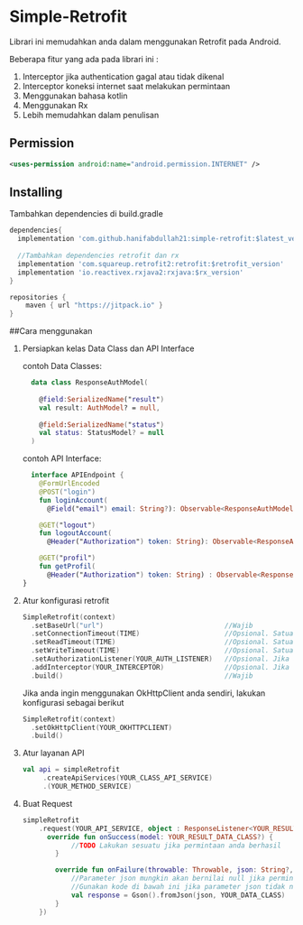 # Simple-Retrofit
Librari ini memudahkan anda dalam menggunakan Retrofit pada Android.

Beberapa fitur yang ada pada librari ini :
  1. Interceptor jika authentication gagal atau tidak dikenal
  2. Interceptor koneksi internet saat melakukan permintaan
  3. Menggunakan bahasa kotlin
  4. Menggunakan Rx
  5. Lebih memudahkan dalam penulisan
  

## Permission
```XML
<uses-permission android:name="android.permission.INTERNET" />
```

## Installing
Tambahkan dependencies di build.gradle

```gradle
dependencies{
  implementation 'com.github.hanifabdullah21:simple-retrofit:$latest_version'
  
  //Tambahkan dependencies retrofit dan rx
  implementation 'com.squareup.retrofit2:retrofit:$retrofit_version'
  implementation 'io.reactivex.rxjava2:rxjava:$rx_version'
}
```

```gradle
repositories {
    maven { url "https://jitpack.io" }
}
```

##Cara menggunakan
1.  Persiapkan kelas Data Class dan API Interface

    contoh Data Classes:
    ```kotlin
      data class ResponseAuthModel(
      
        @field:SerializedName("result")
        val result: AuthModel? = null,
      
        @field:SerializedName("status")
        val status: StatusModel? = null
      )
    ```

    contoh API Interface:
    ```kotlin
      interface APIEndpoint {
        @FormUrlEncoded
        @POST("login")
        fun loginAccount(
          @Field("email") email: String?): Observable<ResponseAuthModel?>

        @GET("logout")
        fun logoutAccount(
          @Header("Authorization") token: String): Observable<ResponseAuthModel?>

        @GET("profil")
        fun getProfil(
          @Header("Authorization") token: String) : Observable<ResponseAuthModel?>
    }
    ```
2. Atur konfigurasi retrofit
    ```kotlin
    SimpleRetrofit(context)
      .setBaseUrl("url")                              //Wajib
      .setConnectionTimeout(TIME)                     //Opsional. Satuannya adalah detik
      .setReadTimeout(TIME)                           //Opsional. Satuannya adalah detik
      .setWriteTimeout(TIME)                          //Opsional. Satuannya adalah detik
      .setAuthorizationListener(YOUR_AUTH_LISTENER)   //Opsional. Jika anda ingin mengkustom authorization listener
      .addInterceptor(YOUR_INTERCEPTOR)               //Opsional. Jika anda ingin menambahkan interceptor lagi
      .build()                                        //Wajib
    ```
    
    Jika anda ingin menggunakan OkHttpClient anda sendiri, lakukan konfigurasi sebagai berikut
    ```kotlin
    SimpleRetrofit(context)
      .setOkHttpClient(YOUR_OKHTTPCLIENT)
      .build()
    ```

3. Atur layanan API
    ```kotlin
    val api = simpleRetrofit
         .createApiServices(YOUR_CLASS_API_SERVICE)
         .(YOUR_METHOD_SERVICE)
    ```
    
4. Buat Request
    ```kotlin
    simpleRetrofit
        .request(YOUR_API_SERVICE, object : ResponseListener<YOUR_RESULT_DATA_CLASS>{
          override fun onSuccess(model: YOUR_RESULT_DATA_CLASS?) {
                //TODO Lakukan sesuatu jika permintaan anda berhasil
            }

            override fun onFailure(throwable: Throwable, json: String?, message: String?) {
                //Parameter json mungkin akan bernilai null jika permintaan anda tidak dapat dikonvert ke json
                //Gunakan kode di bawah ini jika parameter json tidak null dan anda ingin mengubah json menjadi data class
                val response = Gson().fromJson(json, YOUR_DATA_CLASS)
            }
        })
    ```
